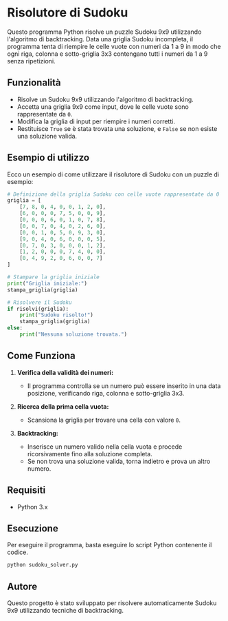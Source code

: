 # Risolutore di Sudoku

Questo programma Python risolve un puzzle Sudoku 9x9 utilizzando l'algoritmo di backtracking. Data una griglia Sudoku incompleta, il programma tenta di riempire le celle vuote con numeri da 1 a 9 in modo che ogni riga, colonna e sotto-griglia 3x3 contengano tutti i numeri da 1 a 9 senza ripetizioni.

## Funzionalità

- Risolve un Sudoku 9x9 utilizzando l'algoritmo di backtracking.
- Accetta una griglia 9x9 come input, dove le celle vuote sono rappresentate da `0`.
- Modifica la griglia di input per riempire i numeri corretti.
- Restituisce `True` se è stata trovata una soluzione, e `False` se non esiste una soluzione valida.

## Esempio di utilizzo

Ecco un esempio di come utilizzare il risolutore di Sudoku con un puzzle di esempio:

```python
# Definizione della griglia Sudoku con celle vuote rappresentate da 0
griglia = [
    [7, 8, 0, 4, 0, 0, 1, 2, 0],
    [6, 0, 0, 0, 7, 5, 0, 0, 9],
    [0, 0, 0, 6, 0, 1, 0, 7, 8],
    [0, 0, 7, 0, 4, 0, 2, 6, 0],
    [0, 0, 1, 0, 5, 0, 9, 3, 0],
    [9, 0, 4, 0, 6, 0, 0, 0, 5],
    [0, 7, 0, 3, 0, 0, 0, 1, 2],
    [1, 2, 0, 0, 0, 7, 4, 0, 0],
    [0, 4, 9, 2, 0, 6, 0, 0, 7]
]

# Stampare la griglia iniziale
print("Griglia iniziale:")
stampa_griglia(griglia)

# Risolvere il Sudoku
if risolvi(griglia):
    print("Sudoku risolto!")
    stampa_griglia(griglia)
else:
    print("Nessuna soluzione trovata.")
```

## Come Funziona

1. **Verifica della validità dei numeri:**

   - Il programma controlla se un numero può essere inserito in una data posizione, verificando riga, colonna e sotto-griglia 3x3.

2. **Ricerca della prima cella vuota:**

   - Scansiona la griglia per trovare una cella con valore `0`.

3. **Backtracking:**

   - Inserisce un numero valido nella cella vuota e procede ricorsivamente fino alla soluzione completa.
   - Se non trova una soluzione valida, torna indietro e prova un altro numero.

## Requisiti

- Python 3.x

## Esecuzione

Per eseguire il programma, basta eseguire lo script Python contenente il codice.

```bash
python sudoku_solver.py
```

## Autore

Questo progetto è stato sviluppato per risolvere automaticamente Sudoku 9x9 utilizzando tecniche di backtracking.
